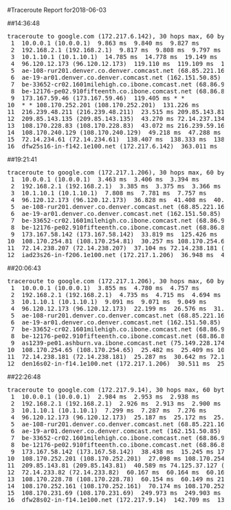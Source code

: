 #Traceroute Report for2018-06-03

##14:36:48

<p><pre><samp>traceroute to google.com (172.217.6.142), 30 hops max, 60 byte packets
 1  10.0.0.1 (10.0.0.1)  9.863 ms  9.840 ms  9.827 ms
 2  192.168.2.1 (192.168.2.1)  9.817 ms  9.808 ms  9.797 ms
 3  10.1.10.1 (10.1.10.1)  14.785 ms  14.778 ms  19.149 ms
 4  96.120.12.173 (96.120.12.173)  119.110 ms  119.109 ms  119.095 ms
 5  ae-108-rur201.denver.co.denver.comcast.net (68.85.221.161)  119.093 ms  119.085 ms  123.401 ms
 6  ae-19-ar01.denver.co.denver.comcast.net (162.151.50.85)  123.396 ms  104.146 ms  104.123 ms
 7  be-33652-cr02.1601milehigh.co.ibone.comcast.net (68.86.92.121)  114.945 ms  114.929 ms  114.929 ms
 8  be-12176-pe02.910fifteenth.co.ibone.comcast.net (68.86.83.94)  114.901 ms  119.427 ms  114.994 ms
 9  173.167.59.46 (173.167.59.46)  119.405 ms * *
10  * * 108.170.252.201 (108.170.252.201)  131.226 ms
11  216.239.48.211 (216.239.48.211)  23.515 ms 209.85.143.81 (209.85.143.81)  23.409 ms  23.346 ms
12  209.85.143.135 (209.85.143.135)  43.270 ms 72.14.237.134 (72.14.237.134)  43.216 ms 72.14.239.159 (72.14.239.159)  166.304 ms
13  108.170.228.83 (108.170.228.83)  43.072 ms 216.239.59.169 (216.239.59.169)  47.456 ms 108.170.228.85 (108.170.228.85)  47.392 ms
14  108.170.240.129 (108.170.240.129)  49.218 ms  47.288 ms  49.036 ms
15  72.14.234.61 (72.14.234.61)  138.407 ms  138.333 ms  138.264 ms
16  dfw25s16-in-f142.1e100.net (172.217.6.142)  363.011 ms  362.896 ms  370.705 ms</samp></pre></p>

##19:21:41

<p><pre><samp>traceroute to google.com (172.217.1.206), 30 hops max, 60 byte packets
 1  10.0.0.1 (10.0.0.1)  3.463 ms  3.406 ms  3.394 ms
 2  192.168.2.1 (192.168.2.1)  3.385 ms  3.375 ms  3.366 ms
 3  10.1.10.1 (10.1.10.1)  7.808 ms  7.781 ms  7.757 ms
 4  96.120.12.173 (96.120.12.173)  36.828 ms  41.408 ms  40.015 ms
 5  ae-108-rur201.denver.co.denver.comcast.net (68.85.221.161)  40.005 ms  40.343 ms  40.338 ms
 6  ae-19-ar01.denver.co.denver.comcast.net (162.151.50.85)  40.957 ms  28.787 ms  28.761 ms
 7  be-33652-cr02.1601milehigh.co.ibone.comcast.net (68.86.92.121)  29.137 ms  33.456 ms  33.443 ms
 8  be-12176-pe02.910fifteenth.co.ibone.comcast.net (68.86.83.94)  33.434 ms  38.067 ms  38.057 ms
 9  173.167.58.142 (173.167.58.142)  33.819 ms  125.426 ms  25.994 ms
10  108.170.254.81 (108.170.254.81)  30.257 ms 108.170.254.65 (108.170.254.65)  25.840 ms  25.791 ms
11  72.14.238.207 (72.14.238.207)  37.104 ms 72.14.238.181 (72.14.238.181)  37.055 ms  37.000 ms
12  iad23s26-in-f206.1e100.net (172.217.1.206)  36.948 ms  40.910 ms  40.864 ms</samp></pre></p>

##20:06:43

<p><pre><samp>traceroute to google.com (172.217.1.206), 30 hops max, 60 byte packets
 1  10.0.0.1 (10.0.0.1)  3.855 ms  4.780 ms  4.757 ms
 2  192.168.2.1 (192.168.2.1)  4.735 ms  4.715 ms  4.694 ms
 3  10.1.10.1 (10.1.10.1)  9.091 ms  9.071 ms  9.049 ms
 4  96.120.12.173 (96.120.12.173)  22.199 ms  26.576 ms  31.429 ms
 5  ae-108-rur201.denver.co.denver.comcast.net (68.85.221.161)  31.402 ms  31.385 ms  31.362 ms
 6  ae-19-ar01.denver.co.denver.comcast.net (162.151.50.85)  35.728 ms  31.106 ms  31.483 ms
 7  be-33652-cr02.1601milehigh.co.ibone.comcast.net (68.86.92.121)  22.158 ms  22.143 ms  31.431 ms
 8  be-12176-pe02.910fifteenth.co.ibone.comcast.net (68.86.83.94)  31.420 ms  31.407 ms  31.397 ms
 9  as1239-pe01.ashburn.va.ibone.comcast.net (75.149.228.174)  31.387 ms 173.167.58.142 (173.167.58.142)  23.862 ms  25.562 ms
10  108.170.254.65 (108.170.254.65)  25.482 ms  25.409 ms 108.170.254.81 (108.170.254.81)  25.362 ms
11  72.14.238.181 (72.14.238.181)  25.287 ms  30.642 ms 72.14.238.207 (72.14.238.207)  30.593 ms
12  den16s02-in-f14.1e100.net (172.217.1.206)  30.511 ms  25.077 ms  32.885 ms</samp></pre></p>

##22:26:48

<p><pre><samp>traceroute to google.com (172.217.9.14), 30 hops max, 60 byte packets
 1  10.0.0.1 (10.0.0.1)  2.984 ms  2.953 ms  2.938 ms
 2  192.168.2.1 (192.168.2.1)  2.926 ms  2.913 ms  2.900 ms
 3  10.1.10.1 (10.1.10.1)  7.299 ms  7.287 ms  7.276 ms
 4  96.120.12.173 (96.120.12.173)  25.187 ms  25.172 ms  25.163 ms
 5  ae-108-rur201.denver.co.denver.comcast.net (68.85.221.161)  37.162 ms  37.147 ms  37.136 ms
 6  ae-19-ar01.denver.co.denver.comcast.net (162.151.50.85)  37.125 ms  29.816 ms  38.585 ms
 7  be-33652-cr02.1601milehigh.co.ibone.comcast.net (68.86.92.121)  29.826 ms  29.791 ms  34.115 ms
 8  be-12176-pe02.910fifteenth.co.ibone.comcast.net (68.86.83.94)  29.739 ms  34.063 ms  38.461 ms
 9  173.167.58.142 (173.167.58.142)  38.438 ms  15.245 ms 173.167.59.46 (173.167.59.46)  27.116 ms
10  108.170.252.201 (108.170.252.201)  27.098 ms 108.170.254.69 (108.170.254.69)  40.623 ms 108.170.252.203 (108.170.252.203)  40.599 ms
11  209.85.143.81 (209.85.143.81)  40.589 ms 74.125.37.127 (74.125.37.127)  40.574 ms  40.564 ms
12  72.14.233.82 (72.14.233.82)  60.167 ms  60.164 ms  60.160 ms
13  108.170.228.78 (108.170.228.78)  60.154 ms  60.149 ms 216.239.62.212 (216.239.62.212)  70.182 ms
14  108.170.252.161 (108.170.252.161)  70.174 ms 108.170.252.129 (108.170.252.129)  70.153 ms  250.062 ms
15  108.170.231.69 (108.170.231.69)  249.973 ms  249.903 ms 108.170.231.71 (108.170.231.71)  125.651 ms
16  dfw28s02-in-f14.1e100.net (172.217.9.14)  142.709 ms  138.176 ms  142.688 ms</samp></pre></p>

